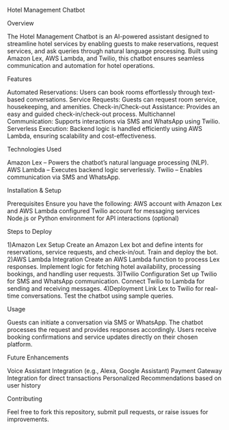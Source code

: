 Hotel Management Chatbot

Overview

The Hotel Management Chatbot is an AI-powered assistant designed to streamline hotel services by enabling guests to make reservations, request services, and ask queries through natural language processing. 
Built using Amazon Lex, AWS Lambda, and Twilio, this chatbot ensures seamless communication and automation for hotel operations.

Features

Automated Reservations: Users can book rooms effortlessly through text-based conversations.
Service Requests: Guests can request room service, housekeeping, and amenities.
Check-in/Check-out Assistance: Provides an easy and guided check-in/check-out process.
Multichannel Communication: Supports interactions via SMS and WhatsApp using Twilio.
Serverless Execution: Backend logic is handled efficiently using AWS Lambda, ensuring scalability and cost-effectiveness.

Technologies Used

Amazon Lex – Powers the chatbot’s natural language processing (NLP).
AWS Lambda – Executes backend logic serverlessly.
Twilio – Enables communication via SMS and WhatsApp.


Installation & Setup

Prerequisites
Ensure you have the following:
AWS account with Amazon Lex and AWS Lambda configured
Twilio account for messaging services
Node.js or Python environment for API interactions (optional)

Steps to Deploy

1)Amazon Lex Setup
Create an Amazon Lex bot and define intents for reservations, service requests, and check-in/out.
Train and deploy the bot.
2)AWS Lambda Integration
Create an AWS Lambda function to process Lex responses.
Implement logic for fetching hotel availability, processing bookings, and handling user requests.
3)Twilio Configuration
Set up Twilio for SMS and WhatsApp communication.
Connect Twilio to Lambda for sending and receiving messages.
4)Deployment
Link Lex to Twilio for real-time conversations.
Test the chatbot using sample queries.


Usage

Guests can initiate a conversation via SMS or WhatsApp.
The chatbot processes the request and provides responses accordingly.
Users receive booking confirmations and service updates directly on their chosen platform.


Future Enhancements

Voice Assistant Integration (e.g., Alexa, Google Assistant)
Payment Gateway Integration for direct transactions
Personalized Recommendations based on user history

Contributing

Feel free to fork this repository, submit pull requests, or raise issues for improvements.
